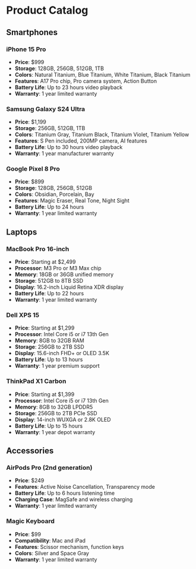 # Product Catalog

## Smartphones

### iPhone 15 Pro
- **Price**: $999
- **Storage**: 128GB, 256GB, 512GB, 1TB
- **Colors**: Natural Titanium, Blue Titanium, White Titanium, Black Titanium
- **Features**: A17 Pro chip, Pro camera system, Action Button
- **Battery Life**: Up to 23 hours video playback
- **Warranty**: 1 year limited warranty

### Samsung Galaxy S24 Ultra
- **Price**: $1,199
- **Storage**: 256GB, 512GB, 1TB
- **Colors**: Titanium Gray, Titanium Black, Titanium Violet, Titanium Yellow
- **Features**: S Pen included, 200MP camera, AI features
- **Battery Life**: Up to 30 hours video playback
- **Warranty**: 1 year manufacturer warranty

### Google Pixel 8 Pro
- **Price**: $899
- **Storage**: 128GB, 256GB, 512GB
- **Colors**: Obsidian, Porcelain, Bay
- **Features**: Magic Eraser, Real Tone, Night Sight
- **Battery Life**: Up to 24 hours
- **Warranty**: 1 year limited warranty

## Laptops

### MacBook Pro 16-inch
- **Price**: Starting at $2,499
- **Processor**: M3 Pro or M3 Max chip
- **Memory**: 18GB or 36GB unified memory
- **Storage**: 512GB to 8TB SSD
- **Display**: 16.2-inch Liquid Retina XDR display
- **Battery Life**: Up to 22 hours
- **Warranty**: 1 year limited warranty

### Dell XPS 15
- **Price**: Starting at $1,299
- **Processor**: Intel Core i5 or i7 13th Gen
- **Memory**: 8GB to 32GB RAM
- **Storage**: 256GB to 2TB SSD
- **Display**: 15.6-inch FHD+ or OLED 3.5K
- **Battery Life**: Up to 13 hours
- **Warranty**: 1 year premium support

### ThinkPad X1 Carbon
- **Price**: Starting at $1,399
- **Processor**: Intel Core i5 or i7 13th Gen
- **Memory**: 8GB to 32GB LPDDR5
- **Storage**: 256GB to 2TB PCIe SSD
- **Display**: 14-inch WUXGA or 2.8K OLED
- **Battery Life**: Up to 15 hours
- **Warranty**: 1 year depot warranty

## Accessories

### AirPods Pro (2nd generation)
- **Price**: $249
- **Features**: Active Noise Cancellation, Transparency mode
- **Battery Life**: Up to 6 hours listening time
- **Charging Case**: MagSafe and wireless charging
- **Warranty**: 1 year limited warranty

### Magic Keyboard
- **Price**: $99
- **Compatibility**: Mac and iPad
- **Features**: Scissor mechanism, function keys
- **Colors**: Silver and Space Gray
- **Warranty**: 1 year limited warranty